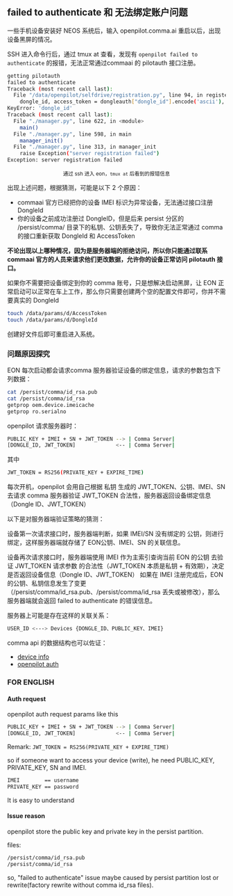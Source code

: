 ## failed to authenticate 和 无法绑定账户问题

一些手机设备安装好 NEOS 系统后，输入 openpilot.comma.ai 重启以后，出现设备黑屏的情况。

SSH 进入命令行后，通过 tmux at 查看，发现有 `openpilot failed to authenticate` 的报错，无法正常通过commaai 的 pilotauth 接口注册。

```bash
getting pilotauth
failed to authenticate
Traceback (most recent call last):
  File "/data/openpilot/selfdrive/registration.py", line 94, in register
    dongle_id, access_token = dongleauth["dongle_id"].encode('ascii'), dongleauth["access_token"].encode('ascii')
KeyError: 'dongle_id'
Traceback (most recent call last):
  File "./manager.py", line 622, in <module>
    main()
  File "./manager.py", line 598, in main
    manager_init()
  File "./manager.py", line 313, in manager_init
    raise Exception("server registration failed")
Exception: server registration failed
```

<center><small>通过 ssh 进入 eon，<code>tmux at</code> 后看到的报错信息</small></center>


出现上述问题，根据猜测，可能是以下 2 个原因：

- commaai 官方已经把你的设备 IMEI 标识为异常设备，无法通过接口注册 DongleId
- 你的设备之前成功注册过 DongleID，但是后来 persist 分区的 /persist/comma/ 目录下的私钥、公钥丢失了，导致你无法正常通过 comma 的接口重新获取 DongleId 和 AccessToken

**不论出现以上哪种情况，因为是服务器端的拒绝访问，所以你只能通过联系 commaai 官方的人员来请求他们更改数据，允许你的设备正常访问 pilotauth 接口。**


如果你不需要把设备绑定到你的 comma 账号，只是想解决启动黑屏，让 EON 正常启动可以正常在车上工作，那么你只需要创建两个空的配置文件即可，你并不需要真实的 DongleId

```bash
touch /data/params/d/AccessToken
touch /data/params/d/DongleId
```

创建好文件后即可重启进入系统。



### 问题原因探究

EON 每次启动都会请求comma 服务器验证设备的绑定信息，请求的参数包含下列数据：

```bash
cat /persist/comma/id_rsa.pub
cat /persist/comma/id_rsa
getprop oem.device.imeicache
getprop ro.serialno
```

openpilot 请求服务器时：

```bash
PUBLIC_KEY + IMEI + SN + JWT_TOKEN --> | Comma Server|
[DONGLE_ID, JWT_TOKEN]             <-- | Comma Server|
```


其中
```bash
JWT_TOKEN = RS256(PRIVATE_KEY + EXPIRE_TIME)
```

每次开机，openpilot 会用自己根据 私钥 生成的 JWT_TOKEN、公钥、IMEI、SN 去请求 comma 服务器验证 JWT_TOKEN 合法性，服务器返回设备绑定信息（Dongle ID、JWT_TOKEN）


以下是对服务器端验证策略的猜测：

设备第一次请求接口时，服务器端判断，如果 IMEI/SN 没有绑定的 公钥，则进行绑定，这样服务器端就存储了 EON公钥、IMEI、SN 的关联信息。

设备再次请求接口时，服务器端使用 IMEI 作为主索引查询当前 EON 的公钥 去验证 JWT_TOKEN 请求参数 的合法性（JWT_TOKEN 本质是私钥 + 有效期），决定是否返回设备信息（Dongle ID、JWT_TOKEN）
如果在 IMEI 注册完成后，EON 的公钥、私钥信息发生了变更（/persist/comma/id_rsa.pub、/persist/comma/id_rsa 丢失或被修改），那么服务器端就会返回 failed to authenticate 的错误信息。

服务器上可能是存在这样的关联关系：
```bash
USER_ID <---> Devices {DONGLE_ID、PUBLIC_KEY、IMEI}
```

comma api 的数据结构也可以佐证：
- [device info](https://api.comma.ai/#device-info)
- [openpilot auth](https://api.comma.ai/#openpilot-auth)

### FOR ENGLISH

#### Auth request

openpilot auth request params like this

```bash
PUBLIC_KEY + IMEI + SN + JWT_TOKEN --> | Comma Server|
[DONGLE_ID, JWT_TOKEN]             <-- | Comma Server|
```

Remark: `JWT_TOKEN = RS256(PRIVATE_KEY + EXPIRE_TIME)`

so if someone want to access your device (write), he need PUBLIC_KEY, PRIVATE_KEY, SN and IMEI.

```bash
IMEI        == username
PRIVATE_KEY == password
```

It is easy to understand


#### Issue reason

openpilot store the public key and private key in the persist partition.

files:

```bash
/persist/comma/id_rsa.pub
/persist/comma/id_rsa
```

so, "failed to authenticate" issue maybe caused by persist partition lost or rewrite(factory rewrite without comma id_rsa files).

